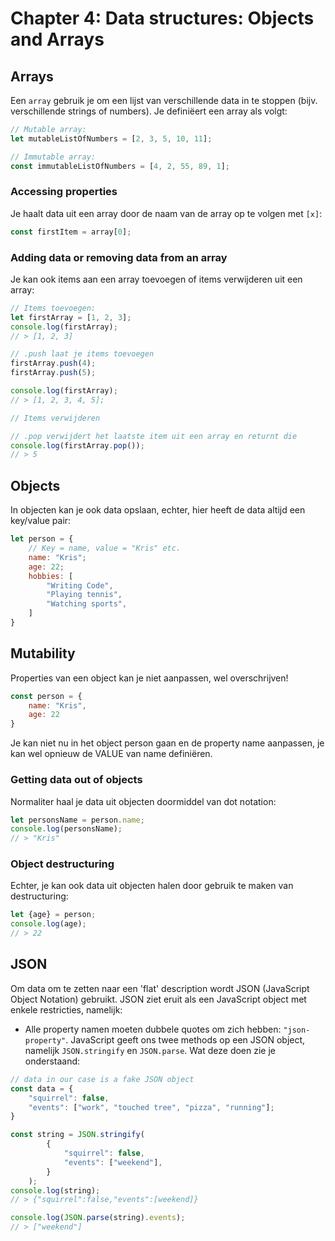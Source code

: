 # Chapter 4: Data structures: Objects and Arrays

## Arrays
Een `array` gebruik je om een lijst van verschillende data in te stoppen (bijv. verschillende strings of numbers). Je definiëert een array als volgt:

```javascript
// Mutable array:
let mutableListOfNumbers = [2, 3, 5, 10, 11];

// Immutable array:
const immutableListOfNumbers = [4, 2, 55, 89, 1];
```

### Accessing properties
Je haalt data uit een array door de naam van de array op te volgen met `[x]`:

```javascript
const firstItem = array[0];
```

### Adding data or removing data from an array
Je kan ook items aan een array toevoegen of items verwijderen uit een array:

```javascript
// Items toevoegen:
let firstArray = [1, 2, 3];
console.log(firstArray);
// > [1, 2, 3]

// .push laat je items toevoegen
firstArray.push(4);
firstArray.push(5);

console.log(firstArray);
// > [1, 2, 3, 4, 5];

// Items verwijderen

// .pop verwijdert het laatste item uit een array en returnt die
console.log(firstArray.pop());
// > 5
```

## Objects
In objecten kan je ook data opslaan, echter, hier heeft de data altijd een key/value pair:

```javascript
let person = {
    // Key = name, value = "Kris" etc.
    name: "Kris";
    age: 22;
    hobbies: [
        "Writing Code",
        "Playing tennis",
        "Watching sports",
    ]
}
```

## Mutability
Properties van een object kan je niet aanpassen, wel overschrijven!

```javascript
const person = {
    name: "Kris",
    age: 22
}
```

Je kan niet nu in het object person gaan en de property name aanpassen, je kan wel opnieuw de VALUE van name definiëren.

### Getting data out of objects
Normaliter haal je data uit objecten doormiddel van dot notation:

```javascript
let personsName = person.name;
console.log(personsName);
// > "Kris"
```

### Object destructuring
Echter, je kan ook data uit objecten halen door gebruik te maken van destructuring:

```javascript
let {age} = person;
console.log(age);
// > 22
```

## JSON
Om data om te zetten naar een 'flat' description wordt JSON (JavaScript Object Notation) gebruikt. JSON ziet eruit als een JavaScript object met enkele restricties, namelijk:
- Alle property namen moeten dubbele quotes om zich hebben: `"json-property"`. JavaScript geeft ons twee methods op een JSON object, namelijk `JSON.stringify` en `JSON.parse`. Wat deze doen zie je onderstaand:
```javascript
// data in our case is a fake JSON object
const data = {
    "squirrel": false,
    "events": ["work", "touched tree", "pizza", "running"];
}

const string = JSON.stringify(
        {
            "squirrel": false,
            "events": ["weekend"],
        }
    );
console.log(string);
// > {"squirrel":false,"events":[weekend]}

console.log(JSON.parse(string).events);
// > ["weekend"]
```